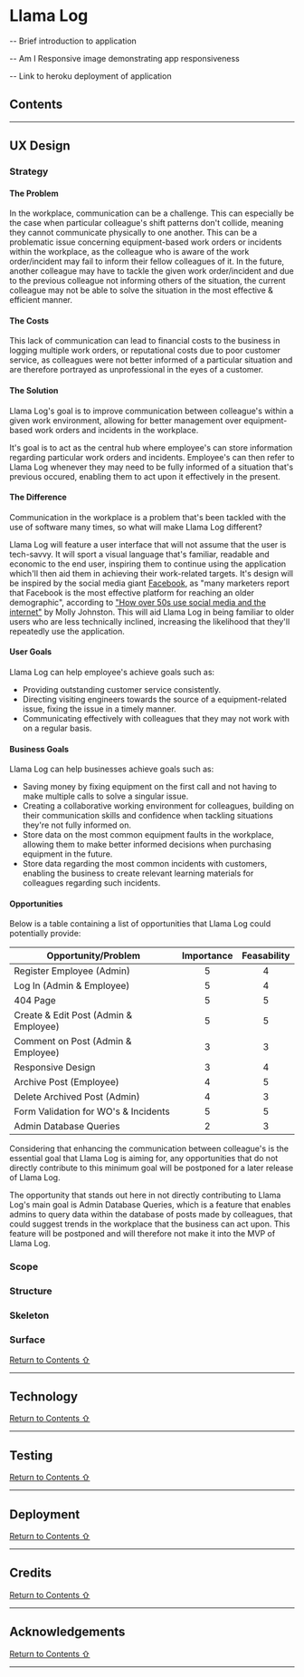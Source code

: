 # Llama Log

-- Brief introduction to application

-- Am I Responsive image demonstrating app responsiveness

-- Link to heroku deployment of application

## Contents

<hr>

## UX Design

### Strategy

#### The Problem

In the workplace, communication can be a challenge. This can especially be the case when particular colleague's shift patterns don't collide, meaning they cannot communicate physically to one another. This can be a problematic issue concerning equipment-based work orders or incidents within the workplace, as the colleague who is aware of the work order/incident may fail to inform their fellow colleagues of it. In the future, another colleague may have to tackle the given work order/incident and due to the previous colleague not informing others of the situation, the current colleague may not be able to solve the situation in the most effective & efficient manner.

#### The Costs

This lack of communication can lead to financial costs to the business in logging multiple work orders, or reputational costs due to poor customer service, as colleagues were not better informed of a particular situation and are therefore portrayed as unprofessional in the eyes of a customer.

#### The Solution

Llama Log's goal is to improve communication between colleague's within a given work environment, allowing for better management over equipment-based work orders and incidents in the workplace.

It's goal is to act as the central hub where employee's can store information regarding particular work orders and incidents. Employee's can then refer to Llama Log whenever they may need to be fully informed of a situation that's previous occured, enabling them to act upon it effectively in the present.

#### The Difference

Communication in the workplace is a problem that's been tackled with the use of software many times, so what will make Llama Log different?

Llama Log will feature a user interface that will not assume that the user is tech-savvy. It will sport a visual language that's familiar, readable and economic to the end user, inspiring them to continue using the application which'll then aid them in achieving their work-related targets. It's design will be inspired by the social media giant [Facebook](https://www.facebook.com/), as "many marketers report that Facebook is the most effective platform for reaching an older demographic", according to ["How over 50s use social media and the internet"](https://www.digital22.com/insights/how-over-50s-use-social-media-and-the-internet) by Molly Johnston. This will aid Llama Log in being familiar to older users who are less technically inclined, increasing the likelihood that they'll repeatedly use the application.

#### User Goals

Llama Log can help employee's achieve goals such as:

- Providing outstanding customer service consistently.
- Directing visiting engineers towards the source of a equipment-related issue, fixing the issue in a timely manner.
- Communicating effectively with colleagues that they may not work with on a regular basis.

#### Business Goals

Llama Log can help businesses achieve goals such as:

- Saving money by fixing equipment on the first call and not having to make multiple calls to solve a singular issue.
- Creating a collaborative working environment for colleagues, building on their communication skills and confidence when tackling situations they're not fully informed on.
- Store data on the most common equipment faults in the workplace, allowing them to make better informed decisions when purchasing equipment in the future.
- Store data regarding the most common incidents with customers, enabling the business to create relevant learning materials for colleagues regarding such incidents.

#### Opportunities

Below is a table containing a list of opportunities that Llama Log could potentially provide:

| Opportunity/Problem                   | Importance | Feasability |
|---------------------------------------|:----------:|:-----------:|
| Register Employee (Admin)             |      5     |      4      |
| Log In (Admin & Employee)             |      5     |      4      |
| 404 Page                              |      5     |      5      |
| Create & Edit Post (Admin & Employee) |      5     |      5      |
| Comment on Post (Admin & Employee)    |      3     |      3      |
| Responsive Design                     |      3     |      4      |
| Archive Post (Employee)               |      4     |      5      |
| Delete Archived Post (Admin)          |      4     |      3      |
| Form Validation for WO's & Incidents  |      5     |      5      |
| Admin Database Queries                |      2     |      3      |

Considering that enhancing the communication between colleague's is the essential goal that Llama Log is aiming for, any opportunities that do not directly contribute to this minimum goal will be postponed for a later release of Llama Log.

The opportunity that stands out here in not directly contributing to Llama Log's main goal is Admin Database Queries, which is a feature that enables admins to query data within the database of posts made by colleagues, that could suggest trends in the workplace that the business can act upon. This feature will be postponed and will therefore not make it into the MVP of Llama Log.

### Scope




### Structure

### Skeleton

### Surface

[Return to Contents &#8679;](#Contents)

<hr>

## Technology

[Return to Contents &#8679;](#Contents)

<hr>

## Testing

[Return to Contents &#8679;](#Contents)

<hr>

## Deployment

[Return to Contents &#8679;](#Contents)

<hr>

## Credits

[Return to Contents &#8679;](#Contents)

<hr>

## Acknowledgements

[Return to Contents &#8679;](#Contents)

<hr>